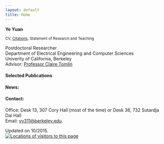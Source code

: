 ```yaml
---
layout: default
title: Home
---
```

<b>Ye Yuan</b>

<p><small>CV, <a href="https://scholar.google.com/citations?user=Jhj7LZUAAAAJ&hl=en">Citations</a>, Statement of Research and Teaching </small></p>

<p>Postdoctoral Researcher<br  />
Department of Electrical Engineering and Computer Sciences<br  />
Univerity of California, Berkeley <br  />
Advisor: <a href="http://www.eecs.berkeley.edu/~tomlin">Professor Claire Tomlin</a></p>



#### Selected Publications


#### News:


#### Contact:

Office: Desk 13, 307 Cory Hall (most of the time) or Desk 36, 732 Sutardja Dai Hall<br  />
Email: yy311@berkeley.edu.



<span class="footercued">
Updated on 10/2015.<br />
<span>
<script> 
          window.jstiming.load.tick('render');
        </script> 
        <a href="http://www3.clustrmaps.com/counter/maps.php?url=http://www-control.eng.cam.ac.uk/~yy311/" id="clustrMapsLink"><img src="http://www3.clustrmaps.com/counter/index2.php?url=http://www-control.eng.cam.ac.uk/~yy311/" style="border:0px;" alt="Locations of visitors to this page" title="Locations of visitors to this page" id="clustrMapsImg" onerror="this.onerror=null; this.src='http://www2.clustrmaps.com/images/clustrmaps-back-soon.jpg'; document.getElementById('clustrMapsLink').href='http://www2.clustrmaps.com';" />
</a>
